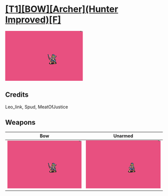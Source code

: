 # [\[T1\]\[BOW\]\[Archer\]\(Hunter Improved\)\[F\]](../%5BT1%5D%5BBOW%5D%5BArcher%5D(Hunter%20Improved)%5BF%5D)

<img src="./5.%20Bow/Bow_000.png" alt="[T1][BOW][Archer](Hunter Improved)[F] standing" />

## Credits

Leo_link, Spud, MeatOfJustice

## Weapons


|Bow |Unarmed |
|  :---: | :---: |
| <img alt="Bow animation" src="./5.%20Bow/Bow.gif" /> | <img alt="Unarmed animation" src="./8.%20Unarmed/Unarmed.gif" /> |
